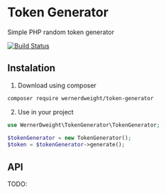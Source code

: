 Token Generator
==

Simple PHP random token generator

[![Build Status](https://travis-ci.org/wernerdweight/TokenGenerator.svg?branch=master)](https://travis-ci.org/wernerdweight/TokenGenerator)

Instalation
--

1) Download using composer

```bash
composer require wernerdweight/token-generator
```

2) Use in your project

```php
use WernerDweight\TokenGenerator\TokenGenerator;
 
$tokenGenerator = new TokenGenerator();
$token = $tokenGenerator->generate();
```

API
--

TODO:
